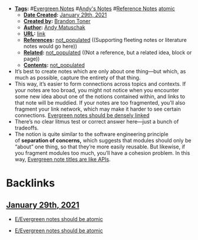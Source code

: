 - **[Tags](<../Tags.md>):** #[Evergreen Notes](<../Evergreen Notes.md>) #[Andy's Notes](<../Andy's Notes.md>) #[Reference Notes](<../Reference Notes.md>) [atomic](<../atomic.md>)
    - **[Date Created](<../Date Created.md>):** [January 29th, 2021](<../January 29th, 2021.md>)
    - **[Created by](<../Created by.md>):** [Brandon Toner](<../Brandon Toner.md>)
    - **[Author](<../Author.md>):** [Andy Matuschak](<../Andy Matuschak.md>)
    - **[URL](<../URL.md>):** [link](https://notes.andymatuschak.org/About_these_notes?stackedNotes=z3SjnvsB5aR2ddsycyXofbYR7fCxo7RmKW2be&stackedNotes=z6cFzJWgj9vZpnrQsjrZ8yCNREzCTgyFeVZTb&stackedNotes=z6M8kex6kDF2FT6MWqAMDQddsqUr8sphLmyy1&stackedNotes=z6bci25mVUBNFdVWSrQNKr6u7AZ1jFzfTVbMF&stackedNotes=z3XP5GRmd9z1D2qCE7pxUvbeSVeQuMiqz9x1C&stackedNotes=z3KmNj3oKKSTJfqdfSEBzTQiCVGoC4GfK3rYW&stackedNotes=z4Rrmh17vMBbauEGnFPTZSK3UmdsGExLRfZz1)
    - **[References](<../References.md>):** [not_populated](<../not_populated.md>) ((Supporting fleeting notes or literature notes would go here))
    - **[Related](<../Related.md>):** [not_populated](<../not_populated.md>) ((Not a reference, but a related idea, block or page))
    - **[Contents](<../Contents.md>):** [not_populated](<../not_populated.md>)
- It’s best to create notes which are only about one thing—but which, as much as possible, capture the entirety of that thing.
- This way, it’s easier to form connections across topics and contexts. If your notes are too broad, you might not notice when you encounter some new idea about one of the notions contained within, and links to that note will be muddied. If your notes are too fragmented, you’ll also fragment your link network, which may make it harder to see certain connections. [Evergreen notes should be densely linked](https://notes.andymatuschak.org/z2HUE4ABbQjUNjrNemvkTCsLa1LPDRuwh1tXC)
- There’s no clear litmus test or correct answer here—just a bunch of tradeoffs.
- The notion is quite similar to the software engineering principle of __separation of concerns,__ which suggests that modules should only be “about” one thing, so that they’re more easily reusable. But likewise, if you fragment modules too much, you’ll have a cohesion problem. In this way, [Evergreen note titles are like APIs](https://notes.andymatuschak.org/z3XP5GRmd9z1D2qCE7pxUvbeSVeQuMiqz9x1C).

# Backlinks
## [January 29th, 2021](<January 29th, 2021.md>)
- [E/Evergreen notes should be atomic](<../E/Evergreen notes should be atomic.md>)

- [E/Evergreen notes should be atomic](<../E/Evergreen notes should be atomic.md>)

